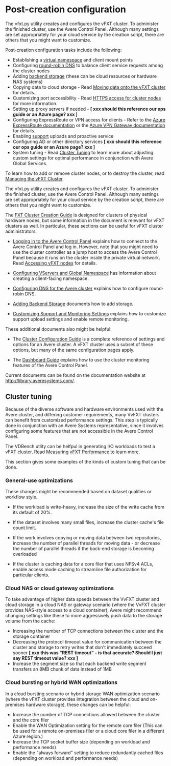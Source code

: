 
# Post-creation configuration  

The vfxt.py utility creates and configures the vFXT cluster. To administer the finished cluster, use the Avere Control Panel. Although many settings are set appropriately for your cloud service by the creation script, there are others that you might want to customize.

Post-creation configuration tasks include the following:

- Establishing a [virtual namespace](#gns) and client mount points
- Configuring [round-robin DNS](#rrdns) to balance client service requests among the cluster nodes
- Adding [backend storage](#rrdns) (these can be cloud resources or hardware NAS systems)
- Copying data to cloud storage - Read [Moving data onto the vFXT cluster](getting_data_onto_vfxt.md) for details. 
- Customizing port accessibility - Read [HTTPS access for cluster nodes](node_access.md) for more information.
- Setting up proxy servers if needed - **[ xxx should this reference our ops guide or an Azure page? xxx ]**
- Configuring ExpressRoute or VPN access for clients - Refer to the [Azure ExpressRoute documentation](<https://docs.microsoft.com/en-us/azure/expressroute/>) or the [Azure VPN Gateway documentation](<https://docs.microsoft.com/en-us/azure/vpn-gateway/>) for details. 
- Enabling [support](#uploads) uploads and proactive service
- Configuring AD or other directory services **[ xxx should this reference our ops guide or an Azure page? xxx ]**
- System tuning - Read [Cluster Tuning](#cluster-tuning)  to learn more about adjusting custom settings for optimal performance in conjunction with Avere Global Services.

To learn how to add or remove cluster nodes, or to destroy the cluster, read [Managing the vFXT Cluster](manage_cluster.md). 

The vfxt.py utility creates and configures the vFXT cluster. To administer the finished cluster, use the Avere Control Panel. Although many settings are set appropriately for your cloud service by the creation script, there are others that you might want to customize.

The [FXT Cluster Creation Guide](<http://library.averesystems.com/#fxt_cluster>) is designed for clusters of physical hardware nodes, but some information in the document is relevant for vFXT clusters as well. In particular, these sections can be useful for vFXT cluster administrators: 

- [Logging in to the Avere Control Panel](<http://library.averesystems.com/create_cluster/4_8/html/initial_config.html#gui-login>) explains how to connect to the Avere Control Panel and log in. However, note that you might need to use the cluster controller as a jump host to access the Avere Control Panel because it runs on the cluster inside the private virtual network. Read [Accessing vFXT nodes](<cluster_manage.md#node-ssl-tunnel>) for details.

- <a name="gns"> </a> [Configuring VServers and Global Namespace](<http://library.averesystems.com/create_cluster/4_8/html/config_vserver.html#config-vserver>) has information about creating a client-facing namespace.

- [Configuring DNS for the Avere cluster](<http://library.averesystems.com/create_cluster/4_8/html/config_network.html#dns-overview>) <a name="rrdns"> </a> explains how to configure round-robin DNS.

- [Adding Backend Storage](<http://library.averesystems.com/create_cluster/4_8/html/config_core_filer.html#add-core-filer>) documents how to add storage.

- [Customizing Support and Monitoring Settings](<http://library.averesystems.com/create_cluster/4_8/html/config_support.html#config-support>) <a name="uploads"> </a> explains how to customize support upload settings and enable remote monitoring. 

These additional documents also might be helpful: 

- The [Cluster Configuration Guide](<http://library.averesystems.com/#operations>) is a complete reference of settings and options for an Avere cluster. A vFXT cluster uses a subset of these options, but many of the same configuration pages apply.

- The [Dashboard Guide](<http://library.averesystems.com/#operations>) explains how to use the cluster monitoring features of the Avere Control Panel.

Current documents can be found on the documentation website at http://library.averesystems.com/.  

## Cluster tuning

Because of the diverse software and hardware environments used with the Avere cluster, and differing customer requirements, many VvFXT clusters can benefit from customized performance settings. This step is typically done in conjunction with an Avere Systems representative, since it involves configuring some features that are not accessible in the Avere Control Panel.

The VDBench utlity can be helfpul in generating I/O workloads to test a vFXT cluster. Read [Measuring vFXT Performance](vdbench.md) to learn more. 

This section gives some examples of the kinds of custom tuning that can be done.

### General-use optimizations

These changes might be recommended based on dataset qualities or workflow style. 

- If the workload is write-heavy, increase the size of the write cache from its default of 20%. 

- If the dataset involves many small files, increase the cluster cache's file count limit. 

- If the work involves copying or moving data between two repositories, increase the number of parallel threads for moving data - or decrease the number of parallel threads if the back-end storage is becoming overloaded

- If the cluster is caching data for a core filer that uses NFSv4 ACLs, enable access mode caching to streamline file authorization for particular clients.

### Cloud NAS or cloud gateway optimizations

To take advantage of higher data speeds between the VvFXT cluster and cloud storage in a cloud NAS or gateway scenario (where the VvFXT cluster provides NAS-style access to a cloud container), Avere might recommend changing settings like these to more aggressively push data to the storage volume from the cache: 

- Increasing the number of TCP connections between the cluster and the storage container
- Decreasing the protocol timeout value for communication between the cluster and storage to retry writes that don't immediately succeed sooner **[ xxx this was "REST timeout" - is that accurate? Should I just say REST timeout value? xxx ]**
- Increase the segment size so that each backend write segment transfers an 8MB chunk of data instead of 1MB

### Cloud bursting or hybrid WAN optimizations

In a cloud bursting scenario or hybrid storage WAN optimization scenario (where the vFXT cluster provides integration between the cloud and on-premises hardware storage), these changes can be helpful:

- Increase the number of TCP connections allowed between the cluster and the core filer
- Enable the WAN Optimization setting for the remote core filer (This can be used for a remote on-premises filer or a cloud core filer in a different Azure region.)
- Increase the TCP socket buffer size (depending on workload and performance needs)
- Enable the "always forward" setting to reduce redundantly cached files (depending on workload and performance needs)
